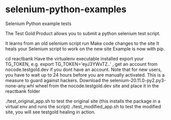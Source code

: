 # selenium-python-examples

Selenium Python example tests

The Test Gold Product allows you to submit a python selenium test script.

It learns from an old selenium script run
Make code changes to the site
It heals your Selenium script to work on the new site
Example is now with pip.

cd reactbank
Have the virtualenv executable installed
export your TG_TOKEN, e.g. export TG_TOKEN='eyJ3YWxTZ..' , get an account from nocode.testgold.dev if you dont have an account. Note that for new users, you have to wait up to 24 hours before you are manually activated. This is a measure to guard against hackers.
Download the selenium-20.11.0-py2.py3-none-any.whl wheel from the nocode.testgold.dev site and place it in the reactbank folder

./test_original_app.sh to test the original site (this installs the package in a virtual env and runs the script)
./test_modified_app.sh to test the modified site, you will see testgold healing in action. 
